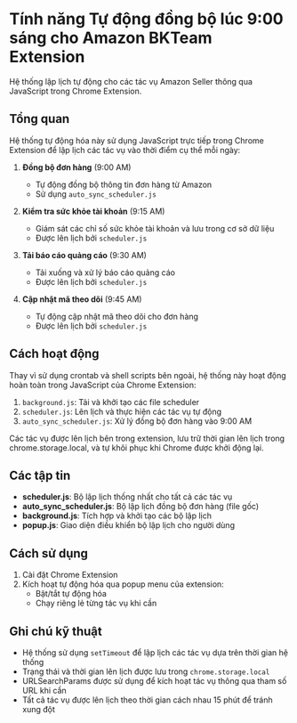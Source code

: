# Tính năng Tự động đồng bộ lúc 9:00 sáng cho Amazon BKTeam Extension

Hệ thống lập lịch tự động cho các tác vụ Amazon Seller thông qua JavaScript trong Chrome Extension.

## Tổng quan

Hệ thống tự động hóa này sử dụng JavaScript trực tiếp trong Chrome Extension để lập lịch các tác vụ vào thời điểm cụ thể mỗi ngày:

1. **Đồng bộ đơn hàng** (9:00 AM)
   - Tự động đồng bộ thông tin đơn hàng từ Amazon
   - Sử dụng `auto_sync_scheduler.js`

2. **Kiểm tra sức khỏe tài khoản** (9:15 AM)
   - Giám sát các chỉ số sức khỏe tài khoản và lưu trong cơ sở dữ liệu
   - Được lên lịch bởi `scheduler.js`

3. **Tải báo cáo quảng cáo** (9:30 AM)
   - Tải xuống và xử lý báo cáo quảng cáo
   - Được lên lịch bởi `scheduler.js`

4. **Cập nhật mã theo dõi** (9:45 AM)
   - Tự động cập nhật mã theo dõi cho đơn hàng
   - Được lên lịch bởi `scheduler.js`

## Cách hoạt động

Thay vì sử dụng crontab và shell scripts bên ngoài, hệ thống này hoạt động hoàn toàn trong JavaScript của Chrome Extension:

1. `background.js`: Tải và khởi tạo các file scheduler
2. `scheduler.js`: Lên lịch và thực hiện các tác vụ tự động
3. `auto_sync_scheduler.js`: Xử lý đồng bộ đơn hàng vào 9:00 AM

Các tác vụ được lên lịch bên trong extension, lưu trữ thời gian lên lịch trong chrome.storage.local, và tự khôi phục khi Chrome được khởi động lại.

## Các tập tin

- **scheduler.js**: Bộ lập lịch thống nhất cho tất cả các tác vụ
- **auto_sync_scheduler.js**: Bộ lập lịch đồng bộ đơn hàng (file gốc)
- **background.js**: Tích hợp và khởi tạo các bộ lập lịch
- **popup.js**: Giao diện điều khiển bộ lập lịch cho người dùng


## Cách sử dụng

1. Cài đặt Chrome Extension
2. Kích hoạt tự động hóa qua popup menu của extension:
   - Bật/tắt tự động hóa
   - Chạy riêng lẻ từng tác vụ khi cần

## Ghi chú kỹ thuật

- Hệ thống sử dụng `setTimeout` để lập lịch các tác vụ dựa trên thời gian hệ thống
- Trạng thái và thời gian lên lịch được lưu trong `chrome.storage.local`
- URLSearchParams được sử dụng để kích hoạt tác vụ thông qua tham số URL khi cần
- Tất cả tác vụ được lên lịch theo thời gian cách nhau 15 phút để tránh xung đột 
####
